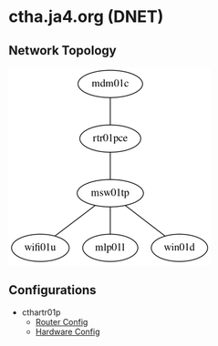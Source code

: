 # ctha.ja4.org (DNET)

## Network Topology

![Network Topology](network.png)

## Configurations

* cthartr01p
    * [Router Config](rtr01pce.nix)
    * [Hardware Config](rtr01pce.hardware-configuration.nix)